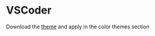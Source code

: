 # VSCoder

Download the [theme](https://marketplace.visualstudio.com/items?itemName=vineelsai.vscoder) and apply in the color themes section
